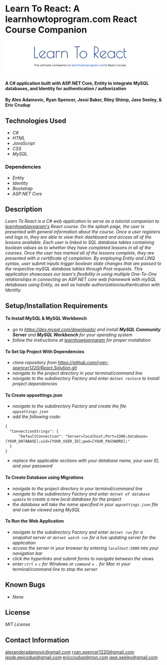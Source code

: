 # Learn To React: A learnhowtoprogram.com React Course Companion

![image](/React/wwwroot/img/learntoreact.png)

#### A C# application built with ASP.NET Core, Entity to integrate MySQL databases, and Identity for authentication / authorization

#### By Alex Adamovic, Ryan Spencer, Jessi Baker, Riley Shimp, Jase Seeley, & Eric Crudup

## Technologies Used

- _C#_
- _HTML_
- _JavaScript_
- _CSS_
- _MySQL_

### Dependencies

- _Entity_
- _Identity_
- _Bootstrap_
- _ASP.NET Core_

## Description

_Learn To React is a C# web application to serve as a tutorial companion to [learnhowtoprogram's](https://www.learnhowtoprogram.com) React course. On the splash page, the user is presented with general information about the course. Once a user registers and logs in, they are able to view their dashboard and access all of the lessons available. Each user is linked to SQL database tables containing boolean values as to whether they have completed lessons in all of the courses. Once the user has marked all of the lessons complete, they are presented with a certificate of completion. By employing Entity and LINQ syntax, user submit inputs trigger boolean state changes that are passed to the respective mySQL database tables through Post requests. This application showcases our team's flexibility in using multiple One-To-One relationships in connecting an ASP.NET core web framework with mySQL databases using Entity, as well as handle authorization/authentication with Identity._

## Setup/Installation Requirements

#### To Install MySQL & MySQL Workbench

- _go to https://dev.mysql.com/downloads/ and install **MySQL Community Server** and **MySQL Workbench** for your operating system_
- _follow the instructions at [learnhowtoprogram](https://www.learnhowtoprogram.com/c-and-net/getting-started-with-c/installing-and-configuring-mysql) for proper installation_

#### To Set Up Project With Dependencies

- _clone repository from https://github.com/ryan-spencer1220/React.Solution.git_
- _navigate to the project directory in your terminal/command line_
- _navigate to the subdirectory Factory and enter `dotnet restore` to install project dependencies_

#### To Create appsettings.json

- _navigate to the subdirectory Factory and create the file `appsettings.json`_
- _add the following code:_

```
{
  "ConnectionStrings": {
      "DefaultConnection": "Server=localhost;Port=3306;database=[YOUR_DATABASE];uid=[YOUR_USER_ID];pwd=[YOUR_PASSWORD];"
  }
}
```

- _replace the applicable sections with your database name, your user ID, and your password_

#### To Create Database using Migrations

- _navigate to the project directory in your terminal/command line_
- _navigate to the subdirectory Factory and enter `dotnet ef database update` to create a new local database for the project_
- _the database will take the name specified in your `appsettings.json` file and can be viewed using MySQL_

#### To Run the Web Application

- _navigate to the subdirectory Factory and enter `dotnet run` for a snapshot server or `dotnet watch run` for a live updating server for the application_
- _access the server in your browser by entering `localhost:5000` into your navigation bar_
- _click the hyperlinks and submit forms to navigate between the views_
- _enter `ctrl` + `c` for Windows or `command` + `.` for Mac in your terminal/command line to stop the server_

## Known Bugs

- _None_

## License

_MIT License_

## Contact Information

alexanderadamovic@gmail.com
ryan.spencer1220@gmail.com
jessb.epicodus@gmail.com
ericcrudup@msn.com
jase.seeley@gmail.com
